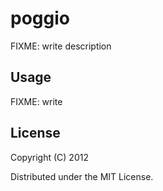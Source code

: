 # poggio 

FIXME: write description

## Usage

FIXME: write

## License

Copyright (C) 2012 

Distributed under the MIT License.
